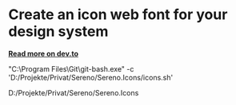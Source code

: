 # Create an icon web font for your design system

[**Read more on dev.to**](https://dev.to/brunnerlivio/create-an-icon-web-font-for-your-design-system-1ei6)


"C:\Program Files\Git\git-bash.exe" -c 'D:/Projekte/Privat/Sereno/Sereno.Icons/icons.sh'



D:/Projekte/Privat/Sereno/Sereno.Icons